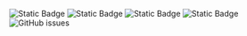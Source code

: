 ![Static Badge](https://img.shields.io/badge/blacklists-60-000000) ![Static Badge](https://img.shields.io/badge/blacklisted-3120335-cc0000) ![Static Badge](https://img.shields.io/badge/whitelisted-2244-00CC00) ![Static Badge](https://img.shields.io/badge/streaming_blacklist-28107-000000) ![GitHub issues](https://img.shields.io/github/issues/fabriziosalmi/blacklists)

